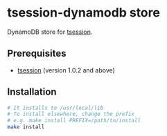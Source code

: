 # tsession-dynamodb store

DynamoDB store for [tsession](https://github.com/jerily/tsession).

## Prerequisites

- [tsession](https://github.com/jerily/tsession) (version 1.0.2 and above)

## Installation

```bash
# It installs to /usr/local/lib
# To install elsewhere, change the prefix
# e.g. make install PREFIX=/path/to/install
make install
```
